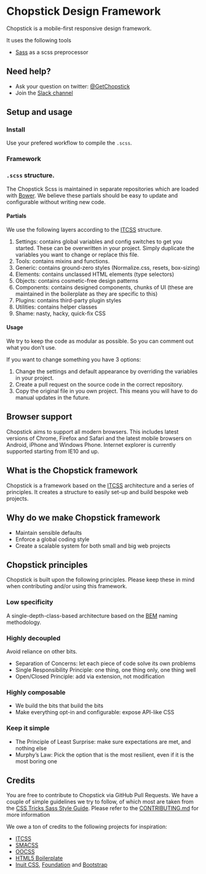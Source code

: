 Chopstick Design Framework
==========================

Chopstick is a mobile-first responsive design framework.

It uses the following tools
- [Sass](http://sass-lang.com/) as a scss preprocessor

## Need  help?
- Ask your question on twitter: [@GetChopstick](https://twitter.com/GetChopstick)
- Join the [Slack channel](https://getchopstick.slack.com)

## Setup and usage

### Install
Use your prefered workflow to compile the `.scss`.

### Framework

### `.scss` structure.

The Chopstick Scss is maintained in separate repositories which are loaded with [Bower](http://bower.io/). We believe these partials should be easy to update and configurable without writing new code.

#### Partials
We use the following layers according to the [ITCSS](http://itcss.io/) structure.
1. Settings: contains global variables and config switches to get you started. These can be overwritten in your project. Simply duplicate the variables you want to change or replace this file.
2. Tools: contains mixins and functions.
3. Generic: contains ground-zero styles (Normalize.css, resets, box-sizing)
4. Elements: contains unclassed HTML elements (type selectors)
5. Objects: contains cosmetic-free design patterns
6. Components: contains designed components, chunks of UI (these are maintained in the boilerplate as they are specific to this)
7. Plugins: contains third-party plugin styles
8. Utilities: contains helper classes
9. Shame: nasty, hacky, quick-fix CSS

#### Usage
We try to keep the code as modular as possible. So you can comment out what you don’t use.

If you want to change something you have 3 options:
1. Change the settings and default appearance by overriding the variables in your project.
2. Create a pull request on the source code in the correct repository.
3. Copy the original file in you own project. This means you will have to do manual updates in the future.

## Browser support
Chopstick aims to support all modern browsers. This includes latest versions of Chrome, Firefox and Safari and the latest mobile browsers on Android, iPhone and Windows Phone. Internet explorer is currently supported starting from IE10 and up.

## What is the Chopstick framework
Chopstick is a framework based on the [ITCSS](http://itcss.io/) architecture and a series of principles. It creates a structure to easily set-up and build bespoke web projects.

## Why do we make Chopstick framework
- Maintain sensible defaults
- Enforce a global coding style
- Create a scalable system for both small and big web projects

## Chopstick principles
Chopstick is built upon the following principles. Please keep these in mind when contributing and/or using this framework.

### Low specificity
A single-depth-class-based architecture based on the [BEM](http://csswizardry.com/2013/01/mindbemding-getting-your-head-round-bem-syntax/) naming methodology.

### Highly decoupled
Avoid reliance on other bits.
- Separation of Concerns: let each piece of code solve its own problems
- Single Responsibility Principle: one thing, one thing only, one thing well
- Open/Closed Principle: add via extension, not modification

### Highly composable
- We build the bits that build the bits
- Make everything opt-in and configurable: expose API-like CSS

### Keep it simple
- The Principle of Least Surprise: make sure expectations are met, and nothing else
- Murphy’s Law: Pick the option that is the most resilient, even if it is the most boring one

## Credits

You are free to contribute to Chopstick via GitHub Pull Requests. We have a couple of simple guidelines we try to follow, of which most are taken from the [CSS Tricks Sass Style Guide](http://css-tricks.com/sass-style-guide). Please refer to the [CONTRIBUTING.md](https://github.com/getchopstick/chopstick-boilerplate/blob/master/CONTRIBUTING.md) for more information

We owe a ton of credits to the following projects for inspiration:

* [ITCSS](http://itcss.io/)
* [SMACSS](https://smacss.com/)
* [OOCSS](http://oocss.org/)
* [HTML5 Boilerplate](https://html5boilerplate.com/)
* [Inuit CSS](http://inuitcss.com/), [Foundation](http://foundation.zurb.com/) and [Bootstrap](http://getbootstrap.com/)
